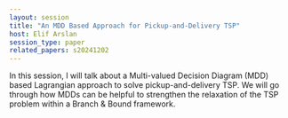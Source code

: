 ```yaml
---
layout: session
title: "An MDD Based Approach for Pickup-and-Delivery TSP"
host: Elif Arslan
session_type: paper
related_papers: s20241202
---
```


In this session, I will talk about a Multi-valued Decision Diagram (MDD) based Lagrangian approach to solve pickup-and-delivery TSP. We will go through how MDDs can be helpful to strengthen the relaxation of the TSP problem within a Branch & Bound framework.
